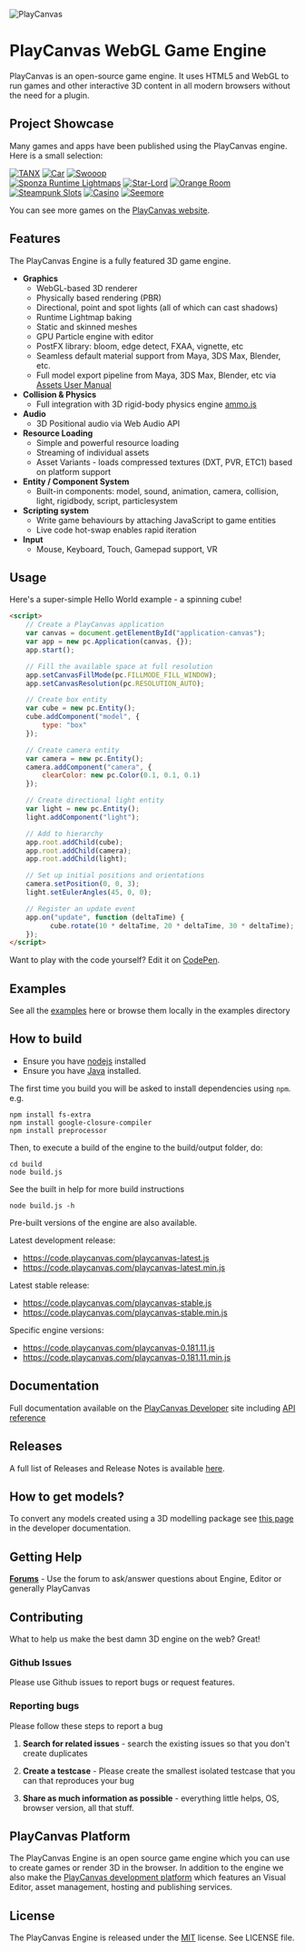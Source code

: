 ![PlayCanvas](http://static.playcanvas.com/images/logo/Playcanvas_LOGOSET_SMALL-06.png)

# PlayCanvas WebGL Game Engine

PlayCanvas is an open-source game engine. It uses HTML5 and WebGL to run games and other interactive 3D content in all modern browsers without the need for a plugin.

## Project Showcase

Many games and apps have been published using the PlayCanvas engine. Here is a small selection:

[![TANX](https://s3-eu-west-1.amazonaws.com/images.playcanvas.com/projects/4373/45093/ESR5DQ-image-25.jpg)](http://playcanv.as/p/aP0oxhUr) [![Car](https://s3-eu-west-1.amazonaws.com/images.playcanvas.com/projects/12/347824/7ULQ3Y-image-25.jpg)](http://car.playcanvas.com/) [![Swooop](https://s3-eu-west-1.amazonaws.com/images.playcanvas.com/projects/12/4763/TKYXB8-image-25.jpg)](http://playcanv.as/p/JtL2iqIH)
<br>
[![Sponza Runtime Lightmaps](https://s3-eu-west-1.amazonaws.com/images.playcanvas.com/projects/12/391368/221DFF-image-25.jpg)](http://playcanv.as/p/txPePQvy/) [![Star-Lord](https://s3-eu-west-1.amazonaws.com/images.playcanvas.com/projects/4373/333626/BGQN9H-image-25.jpg)](http://playcanv.as/p/SA7hVBLt) [![Orange Room](https://s3-eu-west-1.amazonaws.com/images.playcanvas.com/projects/23510/345310/BKST60-image-25.jpg)](http://playcanv.as/p/1ha5glKf)
<br>
[![Steampunk Slots](https://s3-eu-west-1.amazonaws.com/images.playcanvas.com/projects/23510/344862/VH0NOH-image-25.jpg)](http://playcanv.as/p/nL1dYbMv) [![Casino](https://s3-eu-west-1.amazonaws.com/images.playcanvas.com/projects/14928/349824/U88HJQ-image-25.jpg)](http://casino.playcanvas.com/) [![Seemore](https://s3-eu-west-1.amazonaws.com/images.playcanvas.com/projects/14705/319531/O4J4VU-image-25.jpg)](http://seemore.playcanvas.com/)

You can see more games on the [PlayCanvas website](https://playcanvas.com/explore).

## Features

The PlayCanvas Engine is a fully featured 3D game engine.

* **Graphics**
    * WebGL-based 3D renderer
    * Physically based rendering (PBR)
    * Directional, point and spot lights (all of which can cast shadows)
    * Runtime Lightmap baking
    * Static and skinned meshes
    * GPU Particle engine with editor
    * PostFX library: bloom, edge detect, FXAA, vignette, etc
    * Seamless default material support from Maya, 3DS Max, Blender, etc.
    * Full model export pipeline from Maya, 3DS Max, Blender, etc via [Assets User Manual](http://developer.playcanvas.com/en/user-manual/assets/)
* **Collision & Physics**
    * Full integration with 3D rigid-body physics engine [ammo.js](https://github.com/kripken/ammo.js)
* **Audio**
    * 3D Positional audio via Web Audio API
* **Resource Loading**
    * Simple and powerful resource loading
    * Streaming of individual assets
    * Asset Variants - loads compressed textures (DXT, PVR, ETC1) based on platform support
* **Entity / Component System**
    * Built-in components: model, sound, animation, camera, collision, light, rigidbody, script, particlesystem
* **Scripting system**
    * Write game behaviours by attaching JavaScript to game entities
    * Live code hot-swap enables rapid iteration
* **Input**
    * Mouse, Keyboard, Touch, Gamepad support, VR

## Usage

Here's a super-simple Hello World example - a spinning cube!

```html
<script>
    // Create a PlayCanvas application
    var canvas = document.getElementById("application-canvas");
    var app = new pc.Application(canvas, {});
    app.start();

    // Fill the available space at full resolution
    app.setCanvasFillMode(pc.FILLMODE_FILL_WINDOW);
    app.setCanvasResolution(pc.RESOLUTION_AUTO);

    // Create box entity
    var cube = new pc.Entity();
    cube.addComponent("model", {
        type: "box"
    });

    // Create camera entity
    var camera = new pc.Entity();
    camera.addComponent("camera", {
        clearColor: new pc.Color(0.1, 0.1, 0.1)
    });

    // Create directional light entity
    var light = new pc.Entity();
    light.addComponent("light");

    // Add to hierarchy
    app.root.addChild(cube);
    app.root.addChild(camera);
    app.root.addChild(light);

    // Set up initial positions and orientations
    camera.setPosition(0, 0, 3);
    light.setEulerAngles(45, 0, 0);

    // Register an update event
    app.on("update", function (deltaTime) {
    	  cube.rotate(10 * deltaTime, 20 * deltaTime, 30 * deltaTime);
    });
</script>
```

Want to play with the code yourself? Edit it on [CodePen](http://codepen.io/playcanvas/pen/NPbxMj).

## Examples

See all the [examples](http://playcanvas.github.io) here or browse them locally in the examples directory

## How to build

* Ensure you have [nodejs](https://nodejs.org) installed
* Ensure you have [Java](https://java.com/en/download/) installed.

The first time you build you will be asked to install dependencies using `npm`. e.g.

    npm install fs-extra
    npm install google-closure-compiler
    npm install preprocessor

Then, to execute a build of the engine to the build/output folder, do:

    cd build
    node build.js

See the built in help for more build instructions

    node build.js -h

Pre-built versions of the engine are also available.

Latest development release:

* https://code.playcanvas.com/playcanvas-latest.js
* https://code.playcanvas.com/playcanvas-latest.min.js

Latest stable release:

* https://code.playcanvas.com/playcanvas-stable.js
* https://code.playcanvas.com/playcanvas-stable.min.js

Specific engine versions:

* https://code.playcanvas.com/playcanvas-0.181.11.js
* https://code.playcanvas.com/playcanvas-0.181.11.min.js

## Documentation

Full documentation available on the [PlayCanvas Developer](http://developer.playcanvas.com) site including [API reference](http://developer.playcanvas.com/en/api/)

## Releases

A full list of Releases and Release Notes is available [here](https://github.com/playcanvas/engine/releases).

## How to get models?

To convert any models created using a 3D modelling package see [this page](http://developer.playcanvas.com/en/engine/) in the developer documentation.

## Getting Help

[**Forums**](http://forum.playcanvas.com) - Use the forum to ask/answer questions about Engine, Editor or generally PlayCanvas

## Contributing

What to help us make the best damn 3D engine on the web? Great!

### Github Issues

Please use Github issues to report bugs or request features.

### Reporting bugs

Please follow these steps to report a bug

1. **Search for related issues** - search the existing issues so that you don't create duplicates

2. **Create a testcase** - Please create the smallest isolated testcase that you can that reproduces your bug

3. **Share as much information as possible** - everything little helps, OS, browser version, all that stuff.

## PlayCanvas Platform

The PlayCanvas Engine is an open source game engine which you can use to create games or render 3D in the browser. In addition to the engine we also make the [PlayCanvas development platform](https://playcanvas.com/) which features an Visual Editor, asset management, hosting and publishing services.

## License

The PlayCanvas Engine is released under the [MIT](http://opensource.org/licenses/MIT) license. See LICENSE file.
